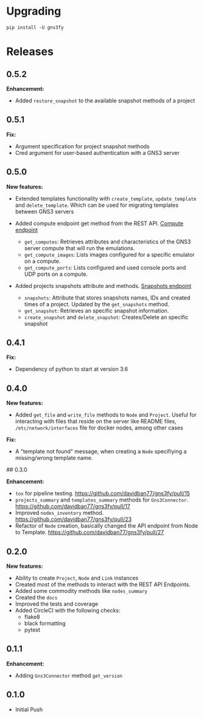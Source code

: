 # Upgrading

```
pip install -U gns3fy
```

# Releases

## 0.5.2

**Enhancement:**

- Added `restore_snapshot` to the available snapshot methods of a project

## 0.5.1

**Fix:**

- Argument specification for project snapshot methods
- Cred argument for user-based authentication with a GNS3 server

## 0.5.0

**New features:**

- Extended templates functionality with `create_template`, `update_template` and `delete_template`. Which can be used for migrating templates between GNS3 servers

- Added compute endpoint get method from the REST API. [Compute endpoint](http://api.gns3.net/en/2.2/api/v2/controller/compute.html)
    - `get_computes`: Retrieves attributes and characteristics of the GNS3 server compute that will run the emulations.
    - `get_compute_images`: Lists images configured for a specific emulator on a compute.
    - `get_compute_ports`: Lists configured and used console ports and UDP ports on a compute.

- Added projects snapshots attribute and methods. [Snapshots endpoint](http://api.gns3.net/en/2.2/api/v2/controller/snapshot.html)
    - `snapshots`: Attribute that stores snapshots names, IDs and created times of a project. Updated by the `get_snapshots` method.
    - `get_snapshot`: Retrieves an specific snapshot information.
    - `create_snapshot` and `delete_snapshot`: Creates/Delete an specific snapshot

## 0.4.1

**Fix:**

- Dependency of python to start at version 3.6

## 0.4.0

**New features:**

- Added `get_file` and `write_file` methods to `Node` and `Project`. Useful for interacting with files that reside on the server like README files, `/etc/network/interfaces` file for docker nodes, among other cases

**Fix:**

- A "template not found" message, when creating a `Node` specifiying a missing/wrong template name.

## 0.3.0

**Enhancement:**

- `tox` for pipeline testing. https://github.com/davidban77/gns3fy/pull/15
- `projects_summary` and `templates_summary` methods for `Gns3Connector`. https://github.com/davidban77/gns3fy/pull/17
- Improved `nodes_inventory` method. https://github.com/davidban77/gns3fy/pull/23
- Refactor of `Node` creation, basically changed the API endpoint from Node to Template. https://github.com/davidban77/gns3fy/pull/27

## 0.2.0

**New features:**

- Ability to create `Project`, `Node` and `Link` instances
- Created most of the methods to interact with the REST API Endpoints.
- Added some commodity methods like `nodes_summary`
- Created the `docs`
- Improved the tests and coverage
- Added CircleCI with the following checks:
    - flake8
    - black formatting
    - pytest

## 0.1.1

**Enhancement:**
- Adding `Gns3Connector` method `get_version`

## 0.1.0

- Initial Push
